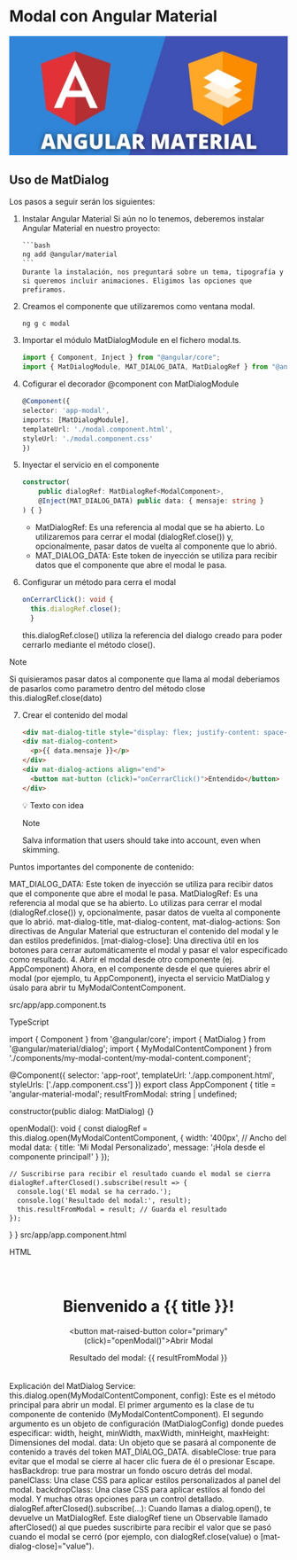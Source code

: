 # Modal con Angular Material

![Logo](public/images/logo.png)

## Uso de MatDialog

Los pasos a seguir serán los siguientes:

1.  Instalar Angular Material
    Si aún no lo tenemos, deberemos instalar Angular Material en nuestro proyecto:

        ```bash
        ng add @angular/material
        ```
        Durante la instalación, nos preguntará sobre un tema, tipografía y si queremos incluir animaciones. Eligimos las opciones que prefiramos.

2.  Creamos el componente que utilizaremos como ventana modal.

    ```bash
    ng g c modal
    ```

3.  Importar el módulo MatDialogModule en el fichero modal.ts.
    ```typescript
    import { Component, Inject } from "@angular/core";
    import { MatDialogModule, MAT_DIALOG_DATA, MatDialogRef } from "@angular/material/dialog"; // Importa MatDialogModule, MAT_DIALOG_DATA y MatDialogRef
    ```
4.  Cofigurar el decorador @component con MatDialogModule
    ```typescript
    @Component({
    selector: 'app-modal',
    imports: [MatDialogModule],
    templateUrl: './modal.component.html',
    styleUrl: './modal.component.css'
    })
    ```
5.  Inyectar el servicio en el componente

    ```typescript
    constructor(
        public dialogRef: MatDialogRef<ModalComponent>,
        @Inject(MAT_DIALOG_DATA) public data: { mensaje: string }
    ) { }
    ```

    - MatDialogRef: Es una referencia al modal que se ha abierto. Lo utilizaremos para cerrar el modal (dialogRef.close()) y, opcionalmente, pasar datos de vuelta al componente que lo abrió.
    - MAT_DIALOG_DATA: Este token de inyección se utiliza para recibir datos que el componente que abre el modal le pasa.

6.  Configurar un método para cerra el modal
    ```typescript
    onCerrarClick(): void {
      this.dialogRef.close();
      }
    ```
    this.dialogRef.close() utiliza la referencia del dialogo creado para poder cerrarlo mediante el método close().

> [!NOTE]  
> Si quisieramos pasar datos al componente que llama al modal deberiamos de pasarlos como parametro dentro del método close this.dialogRef.close(dato)

7. Crear el contenido del modal

   ```html
   <div mat-dialog-title style="display: flex; justify-content: space-between; align-items: center;">Titulo del Modal</div>
   <div mat-dialog-content>
     <p>{{ data.mensaje }}</p>
   </div>
   <div mat-dialog-actions align="end">
     <button mat-button (click)="onCerrarClick()">Entendido</button>
   </div>
   ```

   💡 Texto con idea

   > [!NOTE]  
   > Salva information that users should take into account, even when skimming.

Puntos importantes del componente de contenido:

MAT_DIALOG_DATA: Este token de inyección se utiliza para recibir datos que el componente que abre el modal le pasa.
MatDialogRef: Es una referencia al modal que se ha abierto. Lo utilizas para cerrar el modal (dialogRef.close()) y, opcionalmente, pasar datos de vuelta al componente que lo abrió.
mat-dialog-title, mat-dialog-content, mat-dialog-actions: Son directivas de Angular Material que estructuran el contenido del modal y le dan estilos predefinidos.
[mat-dialog-close]: Una directiva útil en los botones para cerrar automáticamente el modal y pasar el valor especificado como resultado.
4. Abrir el modal desde otro componente (ej. AppComponent)
Ahora, en el componente desde el que quieres abrir el modal (por ejemplo, tu AppComponent), inyecta el servicio MatDialog y úsalo para abrir tu MyModalContentComponent.

src/app/app.component.ts

TypeScript

import { Component } from '@angular/core';
import { MatDialog } from '@angular/material/dialog';
import { MyModalContentComponent } from './components/my-modal-content/my-modal-content.component';

@Component({
  selector: 'app-root',
  templateUrl: './app.component.html',
  styleUrls: ['./app.component.css']
})
export class AppComponent {
  title = 'angular-material-modal';
  resultFromModal: string | undefined;

  constructor(public dialog: MatDialog) {}

  openModal(): void {
    const dialogRef = this.dialog.open(MyModalContentComponent, {
      width: '400px', // Ancho del modal
      data: {
        title: 'Mi Modal Personalizado',
        message: '¡Hola desde el componente principal!'
      }
    });

    // Suscribirse para recibir el resultado cuando el modal se cierra
    dialogRef.afterClosed().subscribe(result => {
      console.log('El modal se ha cerrado.');
      console.log('Resultado del modal:', result);
      this.resultFromModal = result; // Guarda el resultado
    });
  }
}
src/app/app.component.html

HTML

<div style="text-align:center; padding: 20px;">
  <h1>Bienvenido a {{ title }}!</h1>

  <button mat-raised-button color="primary" (click)="openModal()">Abrir Modal</button>

  <p *ngIf="resultFromModal">Resultado del modal: {{ resultFromModal }}</p>
</div>
Explicación del MatDialog Service:
this.dialog.open(MyModalContentComponent, config): Este es el método principal para abrir un modal.
El primer argumento es la clase de tu componente de contenido (MyModalContentComponent).
El segundo argumento es un objeto de configuración (MatDialogConfig) donde puedes especificar:
width, height, minWidth, maxWidth, minHeight, maxHeight: Dimensiones del modal.
data: Un objeto que se pasará al componente de contenido a través del token MAT_DIALOG_DATA.
disableClose: true para evitar que el modal se cierre al hacer clic fuera de él o presionar Escape.
hasBackdrop: true para mostrar un fondo oscuro detrás del modal.
panelClass: Una clase CSS para aplicar estilos personalizados al panel del modal.
backdropClass: Una clase CSS para aplicar estilos al fondo del modal.
Y muchas otras opciones para un control detallado.
dialogRef.afterClosed().subscribe(...): Cuando llamas a dialog.open(), te devuelve un MatDialogRef. Este dialogRef tiene un Observable llamado afterClosed() al que puedes suscribirte para recibir el valor que se pasó cuando el modal se cerró (por ejemplo, con dialogRef.close(value) o [mat-dialog-close]="value").